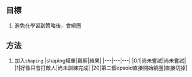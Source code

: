 ## 目標
1. 避免在學習到策略後，會繞圈


## 方法
1. 加入`shaping`
   |shaping權重|觀察|結果|
   |---|---|---|
   |0.1|尚未嘗試|尚未嘗試|
   |1|好像只會打敵人|尚未訓練完成|
   |20|第二個epsoid直接開始繞圈|直接切掉|
